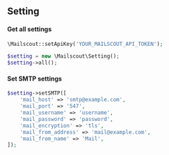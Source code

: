 ## Setting

#### Get all settings

```php
\Mailscout::setApiKey('YOUR_MAILSCOUT_API_TOKEN');

$setting = new \Mailscout\Setting();
$setting->all();
```

#### Set SMTP settings

```php
$setting->setSMTP([
    'mail_host' => 'smtp@example.com',
    'mail_port' => '547',
    'mail_username' => 'username',
    'mail_password' => 'password',
    'mail_encryption' => 'tls',
    'mail_from_address' => 'mail@example.com',
    'mail_from_name' => 'Mail',
]);
```